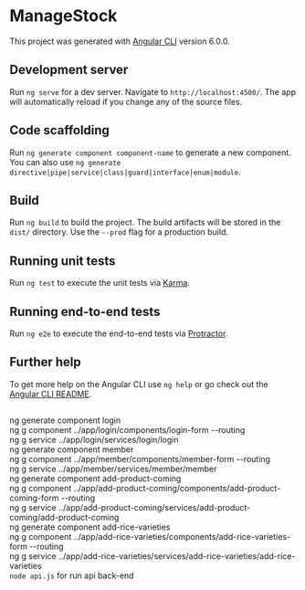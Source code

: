 # ManageStock

This project was generated with [Angular CLI](https://github.com/angular/angular-cli) version 6.0.0.

## Development server

Run `ng serve` for a dev server. Navigate to `http://localhost:4500/`. The app will automatically reload if you change any of the source files.

## Code scaffolding

Run `ng generate component component-name` to generate a new component. You can also use `ng generate directive|pipe|service|class|guard|interface|enum|module`.

## Build

Run `ng build` to build the project. The build artifacts will be stored in the `dist/` directory. Use the `--prod` flag for a production build.

## Running unit tests

Run `ng test` to execute the unit tests via [Karma](https://karma-runner.github.io).

## Running end-to-end tests

Run `ng e2e` to execute the end-to-end tests via [Protractor](http://www.protractortest.org/).

## Further help

To get more help on the Angular CLI use `ng help` or go check out the [Angular CLI README](https://github.com/angular/angular-cli/blob/master/README.md).

##

ng generate component login <br/>
ng g component ../app/login/components/login-form --routing <br/>
ng g service ../app/login/services/login/login <br/>
ng generate component member <br/>
ng g component ../app/member/components/member-form --routing <br/>
ng g service ../app/member/services/member/member <br/>
ng generate component add-product-coming <br/>
ng g component ../app/add-product-coming/components/add-product-coming-form --routing <br/>
ng g service ../app/add-product-coming/services/add-product-coming/add-product-coming <br/>
ng generate component add-rice-varieties <br/>
ng g component ../app/add-rice-varieties/components/add-rice-varieties-form --routing <br/>
ng g service ../app/add-rice-varieties/services/add-rice-varieties/add-rice-varieties <br/>
`node api.js` for run api back-end <br/>
